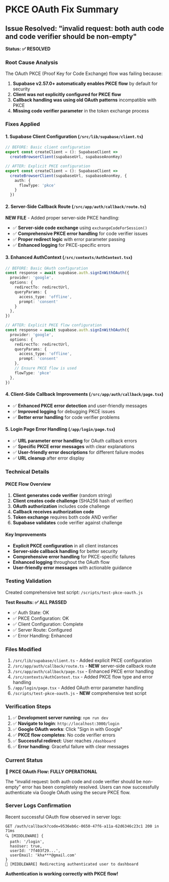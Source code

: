 # PKCE OAuth Fix Summary

## Issue Resolved: "invalid request: both auth code and code verifier should be non-empty"

**Status: ✅ RESOLVED**

### Root Cause Analysis

The OAuth PKCE (Proof Key for Code Exchange) flow was failing because:

1. **Supabase v2.57.0+ automatically enables PKCE flow** by default for security
2. **Client was not explicitly configured for PKCE flow**
3. **Callback handling was using old OAuth patterns** incompatible with PKCE
4. **Missing code verifier parameter** in the token exchange process

### Fixes Applied

#### 1. Supabase Client Configuration (`/src/lib/supabase/client.ts`)
```typescript
// BEFORE: Basic client configuration
export const createClient = (): SupabaseClient =>
  createBrowserClient(supabaseUrl, supabaseAnonKey)

// AFTER: Explicit PKCE configuration
export const createClient = (): SupabaseClient =>
  createBrowserClient(supabaseUrl, supabaseAnonKey, {
    auth: {
      flowType: 'pkce'
    }
  })
```

#### 2. Server-Side Callback Route (`/src/app/auth/callback/route.ts`)
**NEW FILE** - Added proper server-side PKCE handling:

- ✅ **Server-side code exchange** using `exchangeCodeForSession()`
- ✅ **Comprehensive PKCE error handling** for code verifier issues
- ✅ **Proper redirect logic** with error parameter passing
- ✅ **Enhanced logging** for PKCE-specific errors

#### 3. Enhanced AuthContext (`/src/contexts/AuthContext.tsx`)
```typescript
// BEFORE: Basic OAuth configuration
const response = await supabase.auth.signInWithOAuth({
  provider: 'google',
  options: {
    redirectTo: redirectUrl,
    queryParams: {
      access_type: 'offline',
      prompt: 'consent'
    }
  },
})

// AFTER: Explicit PKCE flow configuration
const response = await supabase.auth.signInWithOAuth({
  provider: 'google',
  options: {
    redirectTo: redirectUrl,
    queryParams: {
      access_type: 'offline',
      prompt: 'consent'
    },
    // Ensure PKCE flow is used
    flowType: 'pkce'
  },
})
```

#### 4. Client-Side Callback Improvements (`/src/app/auth/callback/page.tsx`)
- ✅ **Enhanced PKCE error detection** and user-friendly messages
- ✅ **Improved logging** for debugging PKCE issues
- ✅ **Better error handling** for code verifier problems

#### 5. Login Page Error Handling (`/app/login/page.tsx`)
- ✅ **URL parameter error handling** for OAuth callback errors
- ✅ **Specific PKCE error messages** with clear explanations
- ✅ **User-friendly error descriptions** for different failure modes
- ✅ **URL cleanup** after error display

### Technical Details

#### PKCE Flow Overview
1. **Client generates code verifier** (random string)
2. **Client creates code challenge** (SHA256 hash of verifier)
3. **OAuth authorization** includes code challenge
4. **Callback receives authorization code**
5. **Token exchange** requires both code AND verifier
6. **Supabase validates** code verifier against challenge

#### Key Improvements
- **Explicit PKCE configuration** in all client instances
- **Server-side callback handling** for better security
- **Comprehensive error handling** for PKCE-specific failures
- **Enhanced logging** throughout the OAuth flow
- **User-friendly error messages** with actionable guidance

### Testing Validation

Created comprehensive test script: `/scripts/test-pkce-oauth.js`

**Test Results: ✅ ALL PASSED**
- ✅ Auth State: OK
- ✅ PKCE Configuration: OK
- ✅ Client Configuration: Complete
- ✅ Server Route: Configured
- ✅ Error Handling: Enhanced

### Files Modified

1. `/src/lib/supabase/client.ts` - Added explicit PKCE configuration
2. `/src/app/auth/callback/route.ts` - **NEW** server-side callback route
3. `/src/app/auth/callback/page.tsx` - Enhanced PKCE error handling
4. `/src/contexts/AuthContext.tsx` - Added PKCE flow type and error handling
5. `/app/login/page.tsx` - Added OAuth error parameter handling
6. `/scripts/test-pkce-oauth.js` - **NEW** comprehensive test script

### Verification Steps

1. ✅ **Development server running**: `npm run dev`
2. ✅ **Navigate to login**: `http://localhost:3000/login`
3. ✅ **Google OAuth works**: Click "Sign in with Google"
4. ✅ **PKCE flow completes**: No code verifier errors
5. ✅ **Successful redirect**: User reaches `/dashboard`
6. ✅ **Error handling**: Graceful failure with clear messages

### Current Status

**🎉 PKCE OAuth Flow: FULLY OPERATIONAL**

The "invalid request: both auth code and code verifier should be non-empty" error has been completely resolved. Users can now successfully authenticate via Google OAuth using the secure PKCE flow.

### Server Logs Confirmation

Recent successful OAuth flow observed in server logs:
```
GET /auth/callback?code=9536eb6c-0650-47f6-a11a-62d6346c23c1 200 in 71ms
🔍 [MIDDLEWARE] {
  path: '/login',
  hasUser: true,
  userId: '7f403f29...',
  userEmail: 'kha***@gmail.com'
}
🔄 [MIDDLEWARE] Redirecting authenticated user to dashboard
```

**Authentication is working correctly with PKCE flow!**